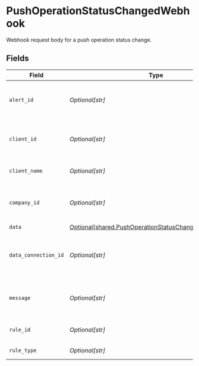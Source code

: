 # PushOperationStatusChangedWebhook

Webhook request body for a push operation status change.


## Fields

| Field                                                                                                                  | Type                                                                                                                   | Required                                                                                                               | Description                                                                                                            | Example                                                                                                                |
| ---------------------------------------------------------------------------------------------------------------------- | ---------------------------------------------------------------------------------------------------------------------- | ---------------------------------------------------------------------------------------------------------------------- | ---------------------------------------------------------------------------------------------------------------------- | ---------------------------------------------------------------------------------------------------------------------- |
| `alert_id`                                                                                                             | *Optional[str]*                                                                                                        | :heavy_minus_sign:                                                                                                     | Unique identifier of the webhook event.                                                                                |                                                                                                                        |
| `client_id`                                                                                                            | *Optional[str]*                                                                                                        | :heavy_minus_sign:                                                                                                     | Unique identifier for your client in Codat.                                                                            |                                                                                                                        |
| `client_name`                                                                                                          | *Optional[str]*                                                                                                        | :heavy_minus_sign:                                                                                                     | Name of your client in Codat.                                                                                          |                                                                                                                        |
| `company_id`                                                                                                           | *Optional[str]*                                                                                                        | :heavy_minus_sign:                                                                                                     | Unique identifier for your SMB in Codat.                                                                               | 8a210b68-6988-11ed-a1eb-0242ac120002                                                                                   |
| `data`                                                                                                                 | [Optional[shared.PushOperationStatusChangedWebhookData]](../../models/shared/pushoperationstatuschangedwebhookdata.md) | :heavy_minus_sign:                                                                                                     | N/A                                                                                                                    |                                                                                                                        |
| `data_connection_id`                                                                                                   | *Optional[str]*                                                                                                        | :heavy_minus_sign:                                                                                                     | Unique identifier for a company's data connection.                                                                     | 2e9d2c44-f675-40ba-8049-353bfcb5e171                                                                                   |
| `message`                                                                                                              | *Optional[str]*                                                                                                        | :heavy_minus_sign:                                                                                                     | A human-readable message about the webhook.                                                                            |                                                                                                                        |
| `rule_id`                                                                                                              | *Optional[str]*                                                                                                        | :heavy_minus_sign:                                                                                                     | Unique identifier for the rule.                                                                                        |                                                                                                                        |
| `rule_type`                                                                                                            | *Optional[str]*                                                                                                        | :heavy_minus_sign:                                                                                                     | The type of rule.                                                                                                      |                                                                                                                        |